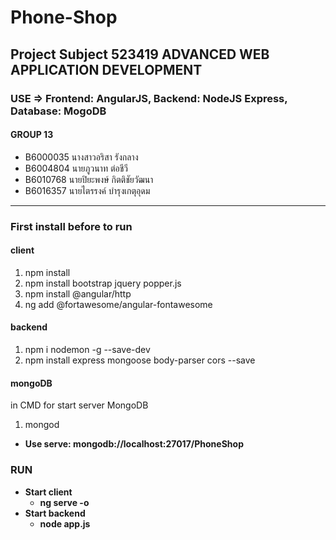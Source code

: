 # Phone-Shop
##  Project Subject 523419	ADVANCED WEB APPLICATION DEVELOPMENT
### USE => Frontend: AngularJS, Backend: NodeJS Express, Database: MogoDB
#### GROUP 13
* B6000035	นางสาวอริสา รังกลาง
* B6004804	นายภูวนาท ต่อชีวี
* B6010768	นายปิยะพงษ์ กิตติชัยวัฒนา
* B6016357	นายไตรรงค์ บำรุงเกตุอุดม

****
### First install before to run
#### client
1. npm install
2. npm install bootstrap jquery popper.js
3. npm install @angular/http
4. ng add @fortawesome/angular-fontawesome

#### backend
1. npm i nodemon -g --save-dev
2. npm install express mongoose body-parser cors --save

#### mongoDB
in CMD for start server MongoDB
1. mongod 
* **Use serve: mongodb://localhost:27017/PhoneShop**

### RUN
* **Start client**
  * **ng serve -o**
* **Start backend**
  * **node app.js**
